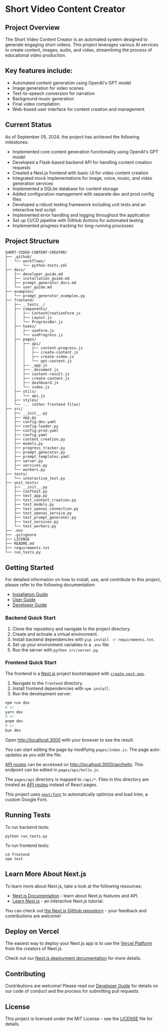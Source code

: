 # Short Video Content Creator

## Project Overview
The Short Video Content Creator is an automated system designed to generate engaging short videos. This project leverages various AI services to create content, images, audio, and video, streamlining the process of educational video production.

## Key features include:
- Automated content generation using OpenAI's GPT model
- Image generation for video scenes
- Text-to-speech conversion for narration
- Background music generation
- Final video compilation
- Web-based user interface for content creation and management

## Current Status
As of September 05, 2024, the project has achieved the following milestones:

- Implemented core content generation functionality using OpenAI's GPT model
- Developed a Flask-based backend API for handling content creation requests
- Created a Next.js frontend with basic UI for video content creation
- Integrated mock implementations for image, voice, music, and video generation services
- Implemented a SQLite database for content storage
- Added configuration management with separate dev and prod config files
- Developed a robust testing framework including unit tests and an interactive test script
- Implemented error handling and logging throughout the application
- Set up CI/CD pipeline with GitHub Actions for automated testing
- Implemented progress tracking for long-running processes

## Project Structure

```
SHORT-VIDEO-CONTENT-CREATOR/
├── .github/
│   └── workflows/
│       └── python-tests.yml
├── docs/
│   ├── developer_guide.md
│   ├── installation_guide.md
│   ├── prompt_generator_docs.md
│   └── user_guide.md
├── examples/
│   └── prompt_generator_examples.py
├── frontend/
│   ├── __tests__/
│   ├── components/
│   │   ├── ContentCreationForm.js
│   │   ├── Layout.js
│   │   └── ProgressBar.js
│   ├── hooks/
│   │   ├── useForm.js
│   │   └── useProgress.js
│   ├── pages/
│   │   ├── api/
│   │   │   ├── content-progress.js
│   │   │   ├── create-content.js
│   │   │   ├── create-video.js
│   │   │   └── get-content.js
│   │   ├── _app.js
│   │   ├── _document.js
│   │   ├── content-result.js
│   │   ├── create-content.js
│   │   ├── dashboard.js
│   │   └── index.js
│   ├── utils/
│   │   └── api.js
│   ├── styles/
│   └── ... (other frontend files)
├── src/
│   ├── __init__.py
│   ├── app.py
│   ├── config-dev.yaml
│   ├── config-loader.py
│   ├── config-prod.yaml
│   ├── config.yaml
│   ├── content_creation.py
│   ├── models.py
│   ├── progress_tracker.py
│   ├── prompt_generator.py
│   ├── prompt_templates.yaml
│   ├── server.py
│   ├── services.py
│   └── workers.py
├── tests/
│   └── interactive_test.py
├── unit_tests/
│   ├── __init__.py
│   ├── conftest.py
│   ├── test_app.py
│   ├── test_content_creation.py
│   ├── test_models.py
│   ├── test_openai_connection.py
│   ├── test_openai_service.py
│   ├── test_prompt_generator.py
│   ├── test_services.py
│   └── test_workers.py
├── .env
├── .gitignore
├── LICENSE
├── README.md
├── requirements.txt
└── run_tests.py
```

## Getting Started

For detailed information on how to install, use, and contribute to this project, please refer to the following documentation:

- [Installation Guide](docs/installation_guide.md)
- [User Guide](docs/user_guide.md)
- [Developer Guide](docs/developer_guide.md)

### Backend Quick Start

1. Clone the repository and navigate to the project directory.
2. Create and activate a virtual environment.
3. Install backend dependencies with `pip install -r requirements.txt`.
4. Set up your environment variables in a `.env` file.
5. Run the server with `python src/server.py`.

### Frontend Quick Start

The frontend is a [Next.js](https://nextjs.org/) project bootstrapped with [`create-next-app`](https://github.com/vercel/next.js/tree/canary/packages/create-next-app).

1. Navigate to the `frontend` directory.
2. Install frontend dependencies with `npm install`.
3. Run the development server:

```bash
npm run dev
# or
yarn dev
# or
pnpm dev
# or
bun dev
```

Open [http://localhost:3000](http://localhost:3000) with your browser to see the result.

You can start editing the page by modifying `pages/index.js`. The page auto-updates as you edit the file.

[API routes](https://nextjs.org/docs/api-routes/introduction) can be accessed on [http://localhost:3000/api/hello](http://localhost:3000/api/hello). This endpoint can be edited in `pages/api/hello.js`.

The `pages/api` directory is mapped to `/api/*`. Files in this directory are treated as [API routes](https://nextjs.org/docs/api-routes/introduction) instead of React pages.

This project uses [`next/font`](https://nextjs.org/docs/basic-features/font-optimization) to automatically optimize and load Inter, a custom Google Font.

## Running Tests

To run backend tests:
```
python run_tests.py
```

To run frontend tests:
```
cd frontend
npm test
```

## Learn More About Next.js

To learn more about Next.js, take a look at the following resources:

- [Next.js Documentation](https://nextjs.org/docs) - learn about Next.js features and API.
- [Learn Next.js](https://nextjs.org/learn) - an interactive Next.js tutorial.

You can check out [the Next.js GitHub repository](https://github.com/vercel/next.js/) - your feedback and contributions are welcome!

## Deploy on Vercel

The easiest way to deploy your Next.js app is to use the [Vercel Platform](https://vercel.com/new?utm_medium=default-template&filter=next.js&utm_source=create-next-app&utm_campaign=create-next-app-readme) from the creators of Next.js.

Check out our [Next.js deployment documentation](https://nextjs.org/docs/deployment) for more details.

## Contributing

Contributions are welcome! Please read our [Developer Guide](docs/developer_guide.md) for details on our code of conduct and the process for submitting pull requests.

## License

This project is licensed under the MIT License - see the [LICENSE](LICENSE) file for details.